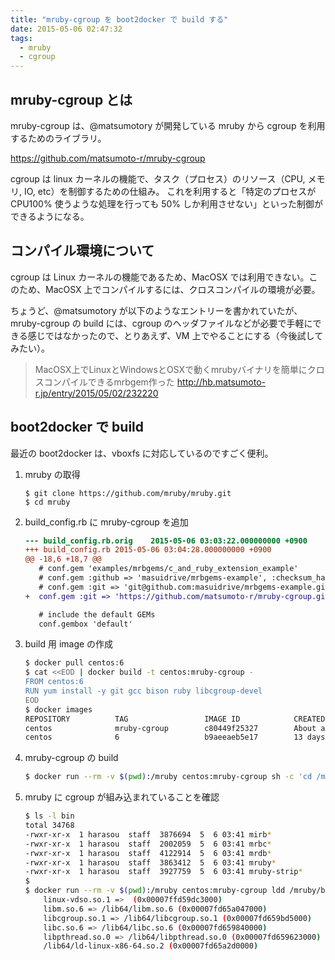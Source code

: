 ```yaml
---
title: "mruby-cgroup を boot2docker で build する"
date: 2015-05-06 02:47:32
tags:
  - mruby
  - cgroup
---
```


mruby-cgroup とは
----------------------------------------------------------------------
mruby-cgroup は、@matsumotory が開発している mruby から cgroup を利用するためのライブラリ。

https://github.com/matsumoto-r/mruby-cgroup


cgroup は linux カーネルの機能で、タスク（プロセス）のリソース（CPU, メモリ, IO, etc）を制御するための仕組み。 これを利用すると「特定のプロセスが CPU100% 使うような処理を行っても 50% しか利用させない」といった制御ができるようになる。

<!-- more -->

コンパイル環境について
---------------------------------------------------------------------
cgroup は Linux カーネルの機能であるため、MacOSX では利用できない。このため、MacOSX 上でコンパイルするには、クロスコンパイルの環境が必要。

ちょうど、@matsumotory が以下のようなエントリーを書かれていたが、mruby-cgroup の build には、cgroup のヘッダファイルなどが必要で手軽にできる感じではなかったので、とりあえず、VM 上でやることにする（今後試してみたい）。

> MacOSX上でLinuxとWindowsとOSXで動くmrubyバイナリを簡単にクロスコンパイルできるmrbgem作った
http://hb.matsumoto-r.jp/entry/2015/05/02/232220


boot2docker で build
----------------------------------------------------------------------
最近の boot2docker は、vboxfs に対応しているのですごく便利。

1. mruby の取得

    ```
    $ git clone https://github.com/mruby/mruby.git
    $ cd mruby
    ```

1. build_config.rb に mruby-cgroup を追加

    ```diff
    --- build_config.rb.orig    2015-05-06 03:03:22.000000000 +0900
    +++ build_config.rb 2015-05-06 03:04:28.000000000 +0900
    @@ -18,6 +18,7 @@
       # conf.gem 'examples/mrbgems/c_and_ruby_extension_example'
       # conf.gem :github => 'masuidrive/mrbgems-example', :checksum_hash => '76518e8aecd131d047378448ac8055fa29d974a9'
       # conf.gem :git => 'git@github.com:masuidrive/mrbgems-example.git', :branch => 'master', :options => '-v'
    +  conf.gem :git => 'https://github.com/matsumoto-r/mruby-cgroup.git'
    
       # include the default GEMs
       conf.gembox 'default'
    ```

1. build 用 image の作成

    ```sh
    $ docker pull centos:6
    $ cat <<EOD | docker build -t centos:mruby-cgroup -
    FROM centos:6
    RUN yum install -y git gcc bison ruby libcgroup-devel
    EOD
    $ docker images
    REPOSITORY          TAG                 IMAGE ID            CREATED              VIRTUAL SIZE
    centos              mruby-cgroup        c80449f25327        About a minute ago   468.6 MB
    centos              6                   b9aeeaeb5e17        13 days ago          202.6 MB
    ```

1. mruby-cgroup の build

    ```sh
    $ docker run --rm -v $(pwd):/mruby centos:mruby-cgroup sh -c 'cd /mruby && ./minirake'
    ```

1. mruby に cgroup が組み込まれていることを確認

    ```sh
    $ ls -l bin
    total 34768
    -rwxr-xr-x  1 harasou  staff  3876694  5  6 03:41 mirb*
    -rwxr-xr-x  1 harasou  staff  2002059  5  6 03:41 mrbc*
    -rwxr-xr-x  1 harasou  staff  4122914  5  6 03:41 mrdb*
    -rwxr-xr-x  1 harasou  staff  3863412  5  6 03:41 mruby*
    -rwxr-xr-x  1 harasou  staff  3927759  5  6 03:41 mruby-strip*
    $
    $ docker run --rm -v $(pwd):/mruby centos:mruby-cgroup ldd /mruby/bin/mruby
        linux-vdso.so.1 =>  (0x00007ffd59dc3000)
        libm.so.6 => /lib64/libm.so.6 (0x00007fd65a047000)
        libcgroup.so.1 => /lib64/libcgroup.so.1 (0x00007fd659bd5000)
        libc.so.6 => /lib64/libc.so.6 (0x00007fd659840000)
        libpthread.so.0 => /lib64/libpthread.so.0 (0x00007fd659623000)
        /lib64/ld-linux-x86-64.so.2 (0x00007fd65a2d0000)
    ```
